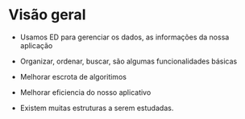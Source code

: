 # Visão geral

* Usamos ED para gerenciar os dados, as informações da nossa aplicação 

* Organizar, ordenar, buscar, são algumas funcionalidades básicas

* Melhorar escrota de algoritimos

* Melhorar eficiencia do nosso aplicativo

* Existem muitas estruturas a serem estudadas.

